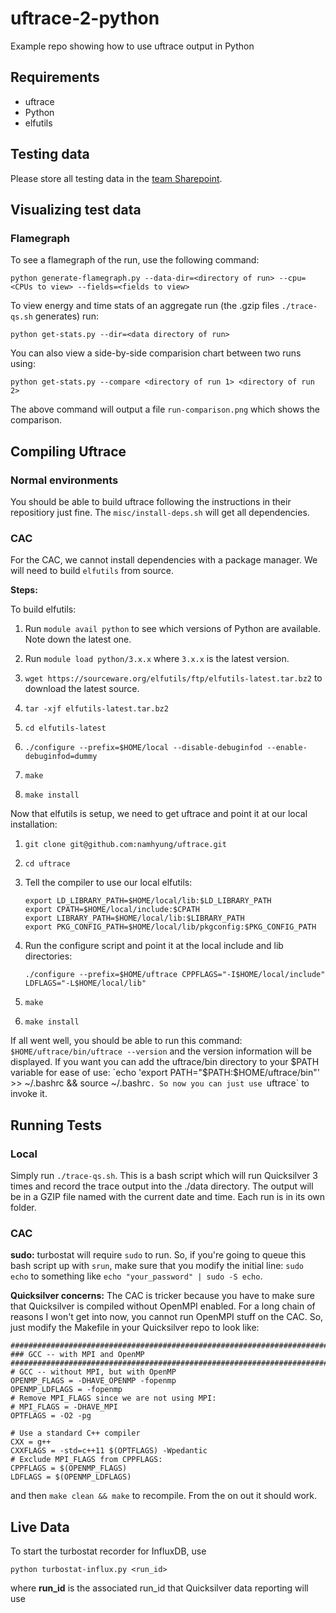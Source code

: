 # uftrace-2-python
Example repo showing how to use uftrace output in Python

## Requirements
- uftrace
- Python
- elfutils

## Testing data
Please store all testing data in the [team Sharepoint](https://queensuca.sharepoint.com/:f:/r/teams/GROUP-ELEC490498Group1/Shared%20Documents/General/Quicksilver%20Data?csf=1&web=1&e=kTx4b5).

## Visualizing test data

### Flamegraph

To see a flamegraph of the run, use the following command:
```
python generate-flamegraph.py --data-dir=<directory of run> --cpu=<CPUs to view> --fields=<fields to view>
```

To view energy and time stats of an aggregate run (the .gzip files `./trace-qs.sh` generates) run:
```
python get-stats.py --dir=<data directory of run>
```
You can also view a side-by-side comparision chart between two runs using:
```
python get-stats.py --compare <directory of run 1> <directory of run 2>
```
The above command will output a file `run-comparison.png` which shows the comparison.


## Compiling Uftrace

### Normal environments
You should be able to build uftrace following the instructions in their repositiory just fine.
The `misc/install-deps.sh` will get all dependencies.

### CAC
For the CAC, we cannot install dependencies with a package manager. We will need to build `elfutils` from source.

**Steps:**

To build elfutils:
1. Run `module avail python` to see which versions of Python are available. Note down the latest one.

2. Run `module load python/3.x.x` where `3.x.x` is the latest version.

3. `wget https://sourceware.org/elfutils/ftp/elfutils-latest.tar.bz2` to download the latest source.

4. `tar -xjf elfutils-latest.tar.bz2`

5. `cd elfutils-latest`

6. `./configure --prefix=$HOME/local --disable-debuginfod --enable-debuginfod=dummy`

7. `make`

8. `make install`

Now that elfutils is setup, we need to get uftrace and point it at our local installation:

1. `git clone git@github.com:namhyung/uftrace.git`
2. `cd uftrace`
3. Tell the compiler to use our local elfutils:
    ```
    export LD_LIBRARY_PATH=$HOME/local/lib:$LD_LIBRARY_PATH
    export CPATH=$HOME/local/include:$CPATH
    export LIBRARY_PATH=$HOME/local/lib:$LIBRARY_PATH
    export PKG_CONFIG_PATH=$HOME/local/lib/pkgconfig:$PKG_CONFIG_PATH
    ```
4.  Run the configure script and point it at the local include and lib directories:

    ```
    ./configure --prefix=$HOME/uftrace CPPFLAGS="-I$HOME/local/include" LDFLAGS="-L$HOME/local/lib"
    ```
5. `make`

6. `make install`

If all went well, you should be able to run this command:
`$HOME/uftrace/bin/uftrace --version` and the version information will be displayed. If you want you can add the uftrace/bin directory to your $PATH variable for ease of use:
`echo 'export PATH="$PATH:$HOME/uftrace/bin"' >> ~/.bashrc && source ~/.bashrc`. So now you can just use `uftrace` to invoke it.

## Running Tests
### Local
Simply run `./trace-qs.sh`. This is a bash script which will run Quicksilver 3 times and record the trace output into the ./data directory. The output will be in a GZIP file named with the current date and time. Each run is in its own folder.
### CAC

**sudo:** turbostat will require `sudo` to run. So, if you're going to queue this bash script up with `srun`, make sure that you modify the initial line: `sudo echo` to something like `echo "your_password" | sudo -S echo`.

**Quicksilver concerns:**
The CAC is tricker because you have to make sure that Quicksilver is compiled without OpenMPI enabled. For a long chain of reasons I won't get into now, you cannot run OpenMPI stuff on the CAC. So, just modify the Makefile in your Quicksilver repo to look like:
```
###############################################################################
### GCC -- with MPI and OpenMP
###############################################################################
# GCC -- without MPI, but with OpenMP
OPENMP_FLAGS = -DHAVE_OPENMP -fopenmp
OPENMP_LDFLAGS = -fopenmp
# Remove MPI_FLAGS since we are not using MPI:
# MPI_FLAGS = -DHAVE_MPI
OPTFLAGS = -O2 -pg

# Use a standard C++ compiler
CXX = g++
CXXFLAGS = -std=c++11 $(OPTFLAGS) -Wpedantic
# Exclude MPI_FLAGS from CPPFLAGS:
CPPFLAGS = $(OPENMP_FLAGS)
LDFLAGS = $(OPENMP_LDFLAGS)

```
and then `make clean && make` to recompile. From the on out it should work.

## Live Data
To start the turbostat recorder for InfluxDB, use 
```
python turbostat-influx.py <run_id>
```
where **run_id** is the associated run_id that Quicksilver data reporting will use
